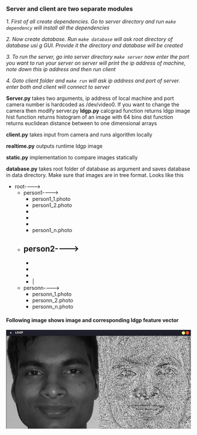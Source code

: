 ### Server and client are two separate modules ###

*1. First of all create dependencies. Go to server directory and run `make dependency` will install all the dependencies*

*2. Now create database. Run `make database` will ask root directory of database usi g GUI. Provide it the directory and database will be created*

*3. To run the server, go into server directory `make server` now enter the port you want to run your server on server will print the ip address of machine, note down this ip address and then run client*

*4. Goto client folder and `make run` will ask ip address and port of server. enter both and client will connect to server*


**Server.py**
	takes two arguments, ip address of local machine and port camera number is hardcoded as /dev/video0. If you want to change the camera then modify server.py
**ldgp.py**
	calcgrad function returns ldgp image hist function returns histogram of an image with 64 bins dist function returns euclidean distance between to one dimensional arrays

**client.py**
	takes input from camera and runs algorithm locally

**realtime.py**
	outputs runtime ldgp image 

**static.py**
	implementation to compare images statically

**database.py**
	takes root folder of database as argument and saves database in data directory. Make sure that images are in tree format. Looks like this
- root---->
	- person1---->
		- person1_1.photo
		- person1_2.photo
		- 
		- 
		- 
		- person1_n.photo
	- person2---->
		- 
		- 
		- 
		- 
		- |
	- personn---->
		- personn_1.photo
        - personn_2.photo
        - personn_n.photo

#### Following image shows image and corresponding ldgp feature vector
![alt text](server/src/feature.png)



